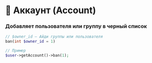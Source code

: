 # 🙋 Аккаунт (Account)

### Добавляет пользователя или группу в черный список

```php
// $owner_id — Айди группы или пользователя
ban(int $owner_id = 1)

// Пример
$user->getAccount()->ban(1);
```